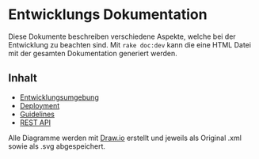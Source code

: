 # Entwicklungs Dokumentation

Diese Dokumente beschreiben verschiedene Aspekte, welche bei der Entwicklung zu beachten sind. Mit `rake doc:dev` kann die eine HTML Datei mit der gesamten Dokumentation generiert werden.

## Inhalt

* [Entwicklungsumgebung](01_setup.md)
* [Deployment](02_deployment.md)
* [Guidelines](03_guidelines.md)
* [REST API](04_rest_api.md)

Alle Diagramme werden mit [Draw.io](http://draw.io) erstellt und jeweils als Original .xml sowie als .svg abgespeichert.
